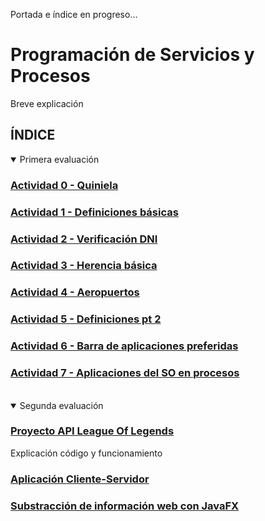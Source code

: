 Portada e índice en progreso...

# Programación de Servicios y Procesos
Breve explicación

## ÍNDICE
<details open>
<summary>Primera evaluación</summary>
  
### [Actividad 0 - Quiniela](Actividad%200/Act0_Quiniela.md)

### [Actividad 1 - Definiciones básicas](Actividad%201/Definiciones%2basicas.md)

### [Actividad 2 - Verificación DNI](Actividad%202/Act2_VerificarDNI.md)

### [Actividad 3 - Herencia básica](Actividad%203/Act3_Herencia%20básica.md)

### [Actividad 4 - Aeropuertos](Actividad%204/Act4_Aeropuertos.md)

### [Actividad 5 - Definiciones pt 2](Actividad%205/Definiciones%20pt%202.md)

### [Actividad 6 - Barra de aplicaciones preferidas](Actividad%206/Act6_AplicacionesPreferidas.md)

### [Actividad 7 - Aplicaciones del SO en procesos](Actividad%207/Act7_AplicacionesSO.md)
</details>
<br>
<details open>
<summary>Segunda evaluación</summary>
  
### [Proyecto API League Of Legends](Actividad%200/Act0_Quiniela.md)
Explicación código y funcionamiento

### [Aplicación Cliente-Servidor](Actividad%200/Act0_Quiniela.md)

### [Substracción de información web con JavaFX](Actividad%200/Act0_Quiniela.md)
</details>
